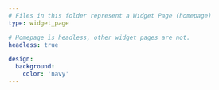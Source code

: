 ```yaml
---
# Files in this folder represent a Widget Page (homepage)
type: widget_page

# Homepage is headless, other widget pages are not.
headless: true

design:
  background:
    color: 'navy'
---
```



